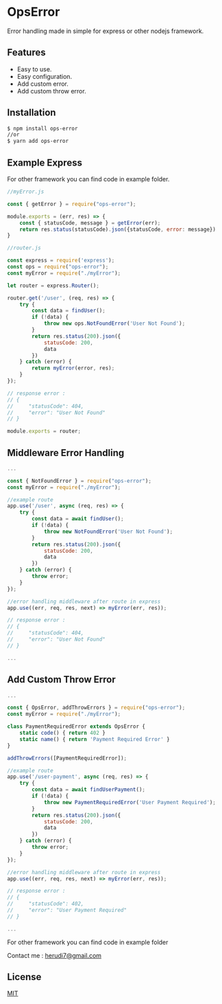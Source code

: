 # OpsError

Error handling made in simple for express or other nodejs framework.

## Features

- Easy to use.
- Easy configuration.
- Add custom error.
- Add custom throw error.

## Installation

```bash
$ npm install ops-error
//or
$ yarn add ops-error
```
## Example Express
For other framework you can find code in example folder.

```JavaScript
//myError.js

const { getError } = require("ops-error");

module.exports = (err, res) => {
    const { statusCode, message } = getError(err);
    return res.status(statusCode).json({statusCode, error: message})
}

```

```JavaScript
//router.js

const express = require('express');
const ops = require("ops-error");
const myError = require("./myError");

let router = express.Router();

router.get('/user', (req, res) => {
    try {
        const data = findUser();
        if (!data) {
            throw new ops.NotFoundError('User Not Found');
        }
        return res.status(200).json({
            statusCode: 200,
            data
        })
    } catch (error) {
        return myError(error, res);
    }
});

// response error :
// {
//     "statusCode": 404,
//     "error": "User Not Found"
// }

module.exports = router;

```

## Middleware Error Handling

```JavaScript
...

const { NotFoundError } = require("ops-error");
const myError = require("./myError");

//example route
app.use('/user', async (req, res) => {
    try {
        const data = await findUser();
        if (!data) {
            throw new NotFoundError('User Not Found');
        }
        return res.status(200).json({
            statusCode: 200,
            data
        })
    } catch (error) {
        throw error;
    }
});

//error handling middleware after route in express
app.use((err, req, res, next) => myError(err, res));

// response error :
// {
//     "statusCode": 404,
//     "error": "User Not Found"
// }

...

```

## Add Custom Throw Error

```JavaScript
...

const { OpsError, addThrowErrors } = require("ops-error");
const myError = require("./myError");

class PaymentRequiredError extends OpsError {
    static code() { return 402 }
    static name() { return 'Payment Required Error' }
}

addThrowErrors([PaymentRequiredError]);

//example route
app.use('/user-payment', async (req, res) => {
    try {
        const data = await findUserPayment();
        if (!data) {
            throw new PaymentRequiredError('User Payment Required');
        }
        return res.status(200).json({
            statusCode: 200,
            data
        })
    } catch (error) {
        throw error;
    }
});

//error handling middleware after route in express
app.use((err, req, res, next) => myError(err, res));

// response error :
// {
//     "statusCode": 402,
//     "error": "User Payment Required"
// }

...

```

For other framework you can find code in example folder

Contact me : herudi7@gmail.com


## License

[MIT](LICENSE)

